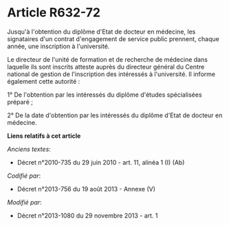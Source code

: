 # Article R632-72

Jusqu'à l'obtention du diplôme d'Etat de docteur en médecine, les signataires d'un contrat d'engagement de service public
prennent, chaque année, une inscription à l'université. 

Le directeur de l'unité de formation et de recherche de médecine dans laquelle ils sont inscrits atteste auprès du directeur
général du Centre national de gestion de l'inscription des intéressés à l'université. Il informe également cette autorité : 

1° De l'obtention par les intéressés du diplôme d'études spécialisées préparé ; 

2° De la date d'obtention par les intéressés du diplôme d'Etat de docteur en médecine.

**Liens relatifs à cet article**

_Anciens textes_:

  - Décret n°2010-735 du 29 juin 2010 - art. 11, alinéa 1 (I) (Ab)

_Codifié par_:

  - Décret n°2013-756 du 19 août 2013 -  Annexe (V)

_Modifié par_:

  - Décret n°2013-1080 du 29 novembre 2013 - art. 1
